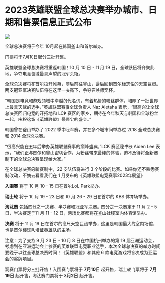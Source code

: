 # 2023英雄联盟全球总决赛举办城市、日期和售票信息正式公布

![](https://inews.gtimg.com/newsapp_bt/0/15782557636/1000)

全球总决赛将于今年 10月起在韩国釜山和首尔举办。

门票将于7月10日起分三批开售。

英雄联盟全球总决赛将重返韩国！10 月 10 日 - 11 月 19 日，全球队伍将齐聚此地，争夺电竞领域最具声望的冠军头衔。

全球总决赛将在首尔拉开帷幕，随后前往釜山，最后回到首尔标志性的天空巨蛋。两支冠亚军决赛队伍将在这里一决高下，争夺召唤师奖杯。

“韩国是电竞和游戏领域中卓越的代名词，有着热情的粉丝群体，培养了一批世界上最具天赋的选手，”英雄联盟赛事全球负责人 Naz Aletaha
表示，“很高兴让全球总决赛回归电竞的开拓地和 LCK 赛区的家乡，期待在今年秋天与韩国和全球粉丝一起，庆祝这场《英雄联盟》最顶尖的盛会。”

韩国曾在釜山举办了 2022 季中冠军赛，并在多个城市间举办过 2018 全球总决赛和 2014 全球总决赛。

“很高兴能在五年后举办英雄联盟赛事的巅峰盛典，”LCK 赛区秘书长 Aiden Lee
表示，“我们正与首尔和釜山密切合作，为粉丝带来最棒的体验，迫不及待将全新赛制下的全球总决赛呈现给大家。”

在全球总决赛的新赛制中，22 支队伍将进行 3 个阶段的比赛。如果你还不熟悉赛制改动，不妨去看看我们在 1 月发布的《英雄联盟电竞赛事2023年展望》

**入围赛** 将于 10 月 10 - 15 日在首尔LoL Park举办。

**瑞士轮** 将于 10 月 19 - 23 日和 10 月 26 - 29 日在首尔的 KBS 体育场举办。

**淘汰赛** 包括四分之一决赛、半决赛和冠亚军决赛。四分之一决赛定于 11 月 2 - 5 日，半决赛定于11 月 11 - 12
日，两场比赛都将在釜山社稷室内体育馆举办。

**决赛** 将于 11 月 19 日在首尔的高尺天空巨蛋举办，这里是韩国最大的室内场馆，也是首尔棒球队培证英雄队的主场。

注意：为了支持 9 月 23 日 - 10 月 8 日在中国杭州举办的第 19
届亚洲运动会，考虑到在亚洲运动会上参赛的英雄联盟电竞职业选手，本次全球总决赛的举办时间要晚于以往全球总决赛时间！《英雄联盟》和其他 6
款电竞游戏将首次成为亚运会的奖牌项目。

观赛门票将分三批开售！入围赛门票将于 **7月10日** 起开售，瑞士轮门票将于 **7月19日** 起开售，淘汰赛门票将于 **8月2日** 起开售。

